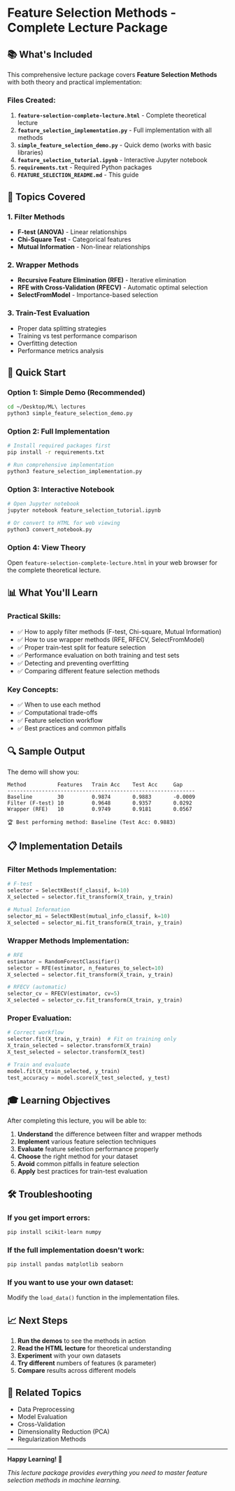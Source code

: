 # Feature Selection Methods - Complete Lecture Package

## 📚 What's Included

This comprehensive lecture package covers **Feature Selection Methods** with both theory and practical implementation:

### Files Created:
1. **`feature-selection-complete-lecture.html`** - Complete theoretical lecture
2. **`feature_selection_implementation.py`** - Full implementation with all methods
3. **`simple_feature_selection_demo.py`** - Quick demo (works with basic libraries)
4. **`feature_selection_tutorial.ipynb`** - Interactive Jupyter notebook
5. **`requirements.txt`** - Required Python packages
6. **`FEATURE_SELECTION_README.md`** - This guide

## 🎯 Topics Covered

### 1. Filter Methods
- **F-test (ANOVA)** - Linear relationships
- **Chi-Square Test** - Categorical features
- **Mutual Information** - Non-linear relationships

### 2. Wrapper Methods
- **Recursive Feature Elimination (RFE)** - Iterative elimination
- **RFE with Cross-Validation (RFECV)** - Automatic optimal selection
- **SelectFromModel** - Importance-based selection

### 3. Train-Test Evaluation
- Proper data splitting strategies
- Training vs test performance comparison
- Overfitting detection
- Performance metrics analysis

## 🚀 Quick Start

### Option 1: Simple Demo (Recommended)
```bash
cd ~/Desktop/ML\ lectures
python3 simple_feature_selection_demo.py
```

### Option 2: Full Implementation
```bash
# Install required packages first
pip install -r requirements.txt

# Run comprehensive implementation
python3 feature_selection_implementation.py
```

### Option 3: Interactive Notebook
```bash
# Open Jupyter notebook
jupyter notebook feature_selection_tutorial.ipynb

# Or convert to HTML for web viewing
python3 convert_notebook.py
```

### Option 4: View Theory
Open `feature-selection-complete-lecture.html` in your web browser for the complete theoretical lecture.

## 📊 What You'll Learn

### Practical Skills:
- ✅ How to apply filter methods (F-test, Chi-square, Mutual Information)
- ✅ How to use wrapper methods (RFE, RFECV, SelectFromModel)
- ✅ Proper train-test split for feature selection
- ✅ Performance evaluation on both training and test sets
- ✅ Detecting and preventing overfitting
- ✅ Comparing different feature selection methods

### Key Concepts:
- ✅ When to use each method
- ✅ Computational trade-offs
- ✅ Feature selection workflow
- ✅ Best practices and common pitfalls

## 🔍 Sample Output

The demo will show you:
```
Method          Features   Train Acc    Test Acc     Gap     
------------------------------------------------------------
Baseline        30         0.9874       0.9883       -0.0009 
Filter (F-test) 10         0.9648       0.9357       0.0292  
Wrapper (RFE)   10         0.9749       0.9181       0.0567  

🏆 Best performing method: Baseline (Test Acc: 0.9883)
```

## 📋 Implementation Details

### Filter Methods Implementation:
```python
# F-test
selector = SelectKBest(f_classif, k=10)
X_selected = selector.fit_transform(X_train, y_train)

# Mutual Information
selector_mi = SelectKBest(mutual_info_classif, k=10)
X_selected = selector_mi.fit_transform(X_train, y_train)
```

### Wrapper Methods Implementation:
```python
# RFE
estimator = RandomForestClassifier()
selector = RFE(estimator, n_features_to_select=10)
X_selected = selector.fit_transform(X_train, y_train)

# RFECV (automatic)
selector_cv = RFECV(estimator, cv=5)
X_selected = selector_cv.fit_transform(X_train, y_train)
```

### Proper Evaluation:
```python
# Correct workflow
selector.fit(X_train, y_train)  # Fit on training only
X_train_selected = selector.transform(X_train)
X_test_selected = selector.transform(X_test)

# Train and evaluate
model.fit(X_train_selected, y_train)
test_accuracy = model.score(X_test_selected, y_test)
```

## 🎓 Learning Objectives

After completing this lecture, you will be able to:

1. **Understand** the difference between filter and wrapper methods
2. **Implement** various feature selection techniques
3. **Evaluate** feature selection performance properly
4. **Choose** the right method for your dataset
5. **Avoid** common pitfalls in feature selection
6. **Apply** best practices for train-test evaluation

## 🛠️ Troubleshooting

### If you get import errors:
```bash
pip install scikit-learn numpy
```

### If the full implementation doesn't work:
```bash
pip install pandas matplotlib seaborn
```

### If you want to use your own dataset:
Modify the `load_data()` function in the implementation files.

## 📈 Next Steps

1. **Run the demos** to see the methods in action
2. **Read the HTML lecture** for theoretical understanding
3. **Experiment** with your own datasets
4. **Try different** numbers of features (k parameter)
5. **Compare** results across different models

## 🔗 Related Topics

- Data Preprocessing
- Model Evaluation
- Cross-Validation
- Dimensionality Reduction (PCA)
- Regularization Methods

---

**Happy Learning! 🎉**

*This lecture package provides everything you need to master feature selection methods in machine learning.*
